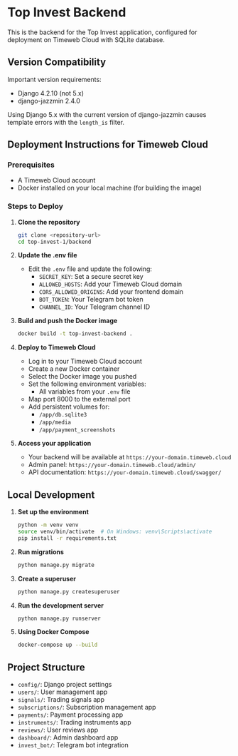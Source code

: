 # Top Invest Backend

This is the backend for the Top Invest application, configured for deployment on Timeweb Cloud with SQLite database.

## Version Compatibility

Important version requirements:

- Django 4.2.10 (not 5.x)
- django-jazzmin 2.4.0

Using Django 5.x with the current version of django-jazzmin causes template errors with the `length_is` filter.

## Deployment Instructions for Timeweb Cloud

### Prerequisites

- A Timeweb Cloud account
- Docker installed on your local machine (for building the image)

### Steps to Deploy

1. **Clone the repository**

   ```bash
   git clone <repository-url>
   cd top-invest-1/backend
   ```

2. **Update the .env file**

   - Edit the `.env` file and update the following:
     - `SECRET_KEY`: Set a secure secret key
     - `ALLOWED_HOSTS`: Add your Timeweb Cloud domain
     - `CORS_ALLOWED_ORIGINS`: Add your frontend domain
     - `BOT_TOKEN`: Your Telegram bot token
     - `CHANNEL_ID`: Your Telegram channel ID

3. **Build and push the Docker image**

   ```bash
   docker build -t top-invest-backend .
   ```

4. **Deploy to Timeweb Cloud**

   - Log in to your Timeweb Cloud account
   - Create a new Docker container
   - Select the Docker image you pushed
   - Set the following environment variables:
     - All variables from your `.env` file
   - Map port 8000 to the external port
   - Add persistent volumes for:
     - `/app/db.sqlite3`
     - `/app/media`
     - `/app/payment_screenshots`

5. **Access your application**
   - Your backend will be available at `https://your-domain.timeweb.cloud`
   - Admin panel: `https://your-domain.timeweb.cloud/admin/`
   - API documentation: `https://your-domain.timeweb.cloud/swagger/`

## Local Development

1. **Set up the environment**

   ```bash
   python -m venv venv
   source venv/bin/activate  # On Windows: venv\Scripts\activate
   pip install -r requirements.txt
   ```

2. **Run migrations**

   ```bash
   python manage.py migrate
   ```

3. **Create a superuser**

   ```bash
   python manage.py createsuperuser
   ```

4. **Run the development server**

   ```bash
   python manage.py runserver
   ```

5. **Using Docker Compose**
   ```bash
   docker-compose up --build
   ```

## Project Structure

- `config/`: Django project settings
- `users/`: User management app
- `signals/`: Trading signals app
- `subscriptions/`: Subscription management app
- `payments/`: Payment processing app
- `instruments/`: Trading instruments app
- `reviews/`: User reviews app
- `dashboard/`: Admin dashboard app
- `invest_bot/`: Telegram bot integration
